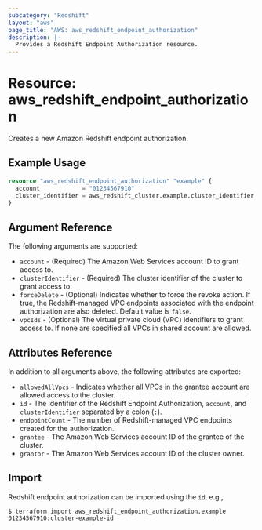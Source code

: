 ```yaml
---
subcategory: "Redshift"
layout: "aws"
page_title: "AWS: aws_redshift_endpoint_authorization"
description: |-
  Provides a Redshift Endpoint Authorization resource.
---
```


# Resource: aws_redshift_endpoint_authorization

Creates a new Amazon Redshift endpoint authorization.

## Example Usage

```terraform
resource "aws_redshift_endpoint_authorization" "example" {
  account            = "01234567910"
  cluster_identifier = aws_redshift_cluster.example.cluster_identifier
}
```

## Argument Reference

The following arguments are supported:

* `account` - (Required) The Amazon Web Services account ID to grant access to.
* `clusterIdentifier` - (Required) The cluster identifier of the cluster to grant access to.
* `forceDelete` - (Optional) Indicates whether to force the revoke action. If true, the Redshift-managed VPC endpoints associated with the endpoint authorization are also deleted. Default value is `false`.
* `vpcIds` - (Optional) The virtual private cloud (VPC) identifiers to grant access to. If none are specified all VPCs in shared account are allowed.

## Attributes Reference

In addition to all arguments above, the following attributes are exported:

* `allowedAllVpcs` - Indicates whether all VPCs in the grantee account are allowed access to the cluster.
* `id` - The identifier of the Redshift Endpoint Authorization, `account`, and `clusterIdentifier` separated by a colon (`:`).
* `endpointCount` - The number of Redshift-managed VPC endpoints created for the authorization.
* `grantee` - The Amazon Web Services account ID of the grantee of the cluster.
* `grantor` - The Amazon Web Services account ID of the cluster owner.

## Import

Redshift endpoint authorization can be imported using the `id`, e.g.,

```
$ terraform import aws_redshift_endpoint_authorization.example 01234567910:cluster-example-id
```

<!-- cache-key: cdktf-0.17.0-pre.15 input-8576975b28042b897ca9d26629375350babfc69d623644528dd572f3d4344f21 -->